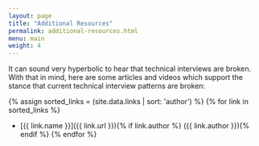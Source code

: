 ```yaml
---
layout: page
title: "Additional Resources"
permalink: additional-resources.html
menu: main
weight: 4
---
```


It can sound very hyperbolic to hear that technical interviews are broken. With
that in mind, here are some articles and videos which support the stance that
current technical interview patterns are broken:

{% assign sorted_links = (site.data.links | sort: 'author') %}
{% for link in sorted_links %}
- [{{ link.name }}]({{ link.url }}){% if link.author %} ({{ link.author }}){% endif %}
{% endfor %}
